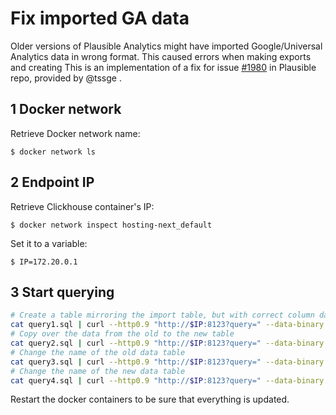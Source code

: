 # Fix imported GA data

Older versions of Plausible Analytics might have imported Google/Universal Analytics data
in wrong format. This caused errors when making exports and creating 
This is an implementation of a fix for issue
[#1980](https://github.com/plausible/analytics/issues/1980) in Plausible repo, provided by
@tssge .

## 1 Docker network

Retrieve Docker network name:

`$ docker network ls`

## 2 Endpoint IP

Retrieve Clickhouse container's IP:

`$ docker network inspect hosting-next_default`

Set it to a variable:

`$ IP=172.20.0.1`

## 3 Start querying

```sh
# Create a table mirroring the import table, but with correct column data types
cat query1.sql | curl --http0.9 "http://$IP:8123?query=" --data-binary @-
# Copy over the data from the old to the new table
cat query2.sql | curl --http0.9 "http://$IP:8123?query=" --data-binary @-
# Change the name of the old data table
cat query3.sql | curl --http0.9 "http://$IP:8123?query=" --data-binary @-
# Change the name of the new data table
cat query4.sql | curl --http0.9 "http://$IP:8123?query=" --data-binary @-
```

Restart the docker containers to be sure that everything is updated.
